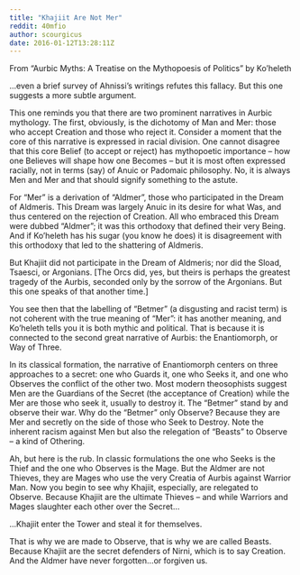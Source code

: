 ```yaml
---
title: "Khajiit Are Not Mer"
reddit: 40mfio
author: scourgicus
date: 2016-01-12T13:28:11Z
---
```


From “Aurbic Myths:  A Treatise on the Mythopoesis of Politics” by Ko’heleth

…even a brief survey of Ahnissi’s writings refutes this fallacy.  But this one suggests a more subtle argument.

This one reminds you that there are two prominent narratives in Aurbic mythology.  The first, obviously, is the dichotomy of Man and Mer:  those who accept Creation and those who reject it.  Consider a moment that the core of this narrative is expressed in racial division.  One cannot disagree that this core Belief (to accept or reject) has mythopoetic importance – how one Believes will shape how one Becomes – but it is most often expressed racially, not in terms (say) of Anuic or Padomaic philosophy.  No, it is always Men and Mer and that should signify something to the astute.

For “Mer” is a derivation of “Aldmer”, those who participated in the Dream of Aldmeris.  This Dream was largely Anuic in its desire for what Was, and thus centered on the rejection of Creation.  All who embraced this Dream were dubbed “Aldmer”; it was this orthodoxy that defined their very Being.  And if Ko’heleth has his sugar (you know he does) it is disagreement with this orthodoxy that led to the shattering of Aldmeris.  

But Khajiit did not participate in the Dream of Aldmeris; nor did the Sload, Tsaesci, or Argonians.  [The Orcs did, yes, but theirs is perhaps the greatest tragedy of the Aurbis, seconded only by the sorrow of the Argonians.  But this one speaks of that another time.]

You see then that the labelling of “Betmer” (a disgusting and racist term) is not coherent with the true meaning of “Mer”:  it has another meaning, and Ko’heleth tells you it is both mythic and political.  That is because it is connected to the second great narrative of Aurbis:  the Enantiomorph, or Way of Three.

In its classical formation, the narrative of Enantiomorph centers on three approaches to a secret:  one who Guards it, one who Seeks it, and one who Observes the conflict of the other two.  Most modern theosophists suggest Men are the Guardians of the Secret (the acceptance of Creation) while the Mer are those who seek it, usually to destroy it.  The “Betmer” stand by and observe their war.  Why do the “Betmer” only Observe?  Because they are Mer and secretly on the side of those who Seek to Destroy.  Note the inherent racism against Men but also the relegation of “Beasts” to Observe – a kind of Othering.

Ah, but here is the rub.  In classic formulations the one who Seeks is the Thief and the one who Observes is the Mage.  But the Aldmer are not Thieves, they are Mages who use the very Creatia of Aurbis against Warrior Man.  Now you begin to see why Khajiit, especially, are relegated to Observe.  Because Khajiit are the ultimate Thieves – and while Warriors and Mages slaughter each other over the Secret…

…Khajiit enter the Tower and steal it for themselves.

That is why we are made to Observe, that is why we are called Beasts.  Because Khajiit are the secret defenders of Nirni, which is to say Creation.  And the Aldmer have never forgotten…or forgiven us.
